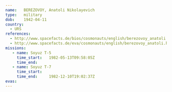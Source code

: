 ```yaml
---
name:	BEREZOVOY, Anatoli Nikolayevich
type:	military
dob:	1942-04-11
country:
  - URS
references:
  - http://www.spacefacts.de/bios/cosmonauts/english/berezovoy_anatoli.htm
  - http://www.spacefacts.de/eva/cosmonauts/english/berezovoy_anatoli.htm
missions:
   - name: Soyuz T-5
     time_start:   1982-05-13T09:58:05Z
     time_end:     
   - name: Soyuz T-7
     time_start:   
     time_end:     1982-12-10T19:02:37Z
evas:
---
```

